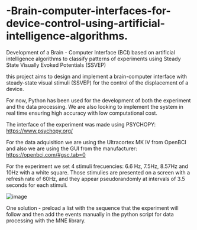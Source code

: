 # -Brain-computer-interfaces-for-device-control-using-artificial-intelligence-algorithms.
Development of a Brain - Computer Interface (BCI) based on artificial intelligence algorithms to classify patterns of experiments using Steady State Visually Evoked Potentials (SSVEP) 

this project aims to design and implement a brain-computer interface with steady-state visual stimuli (SSVEP) for the control of the displacement of a device. 

For now, Python has been used for the development of both the experiment and the data processing. We are also looking to implement the system in real time ensuring high accuracy with low computational cost.

The interface of the experiment was made using PSYCHOPY: https://www.psychopy.org/

For the data adquisition we are using the Ultracortex MK IV from OpenBCI and also we are using the GUI from the manufacturer: https://openbci.com/#gsc.tab=0

For the experiment we set 4 stimuli frecuencies: 6.6 Hz, 7.5Hz, 8.57Hz and 10Hz with a white square. Those stimulies are presented on a screen with a refresh rate of 60Hz, and they appear pseudorandomly at intervals of 3.5 seconds for each stimuli.

![image](https://user-images.githubusercontent.com/59260995/209015875-72eccc05-3e44-48af-9516-8ac86af9b075.png)


One solution -  preload a list with the sequence that the experiment will follow and then add the events manually in the python script for data processing with the MNE library.
